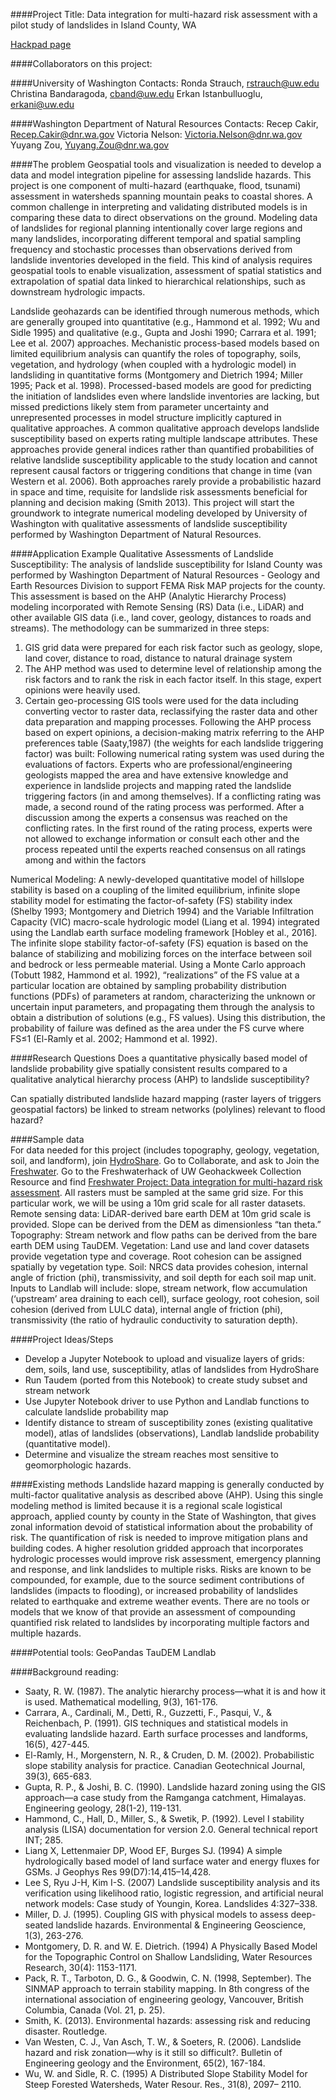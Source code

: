 ####Project Title: Data integration for multi-hazard risk assessment with a pilot study of landslides in Island County, WA


[Hackpad page](https://hackpad.com/Landslides-SANXagD9oV0)

####Collaborators on this project:


####University of Washington Contacts: 
Ronda Strauch, rstrauch@uw.edu
Christina Bandaragoda, cband@uw.edu
Erkan Istanbulluoglu, erkani@uw.edu

####Washington Department of Natural Resources Contacts: 
Recep Cakir, Recep.Cakir@dnr.wa.gov 
Victoria Nelson: Victoria.Nelson@dnr.wa.gov
Yuyang Zou, Yuyang.Zou@dnr.wa.gov

####The problem
Geospatial tools and visualization is needed to develop a data and model integration pipeline for assessing landslide hazards.  This project is one component of multi-hazard (earthquake, flood, tsunami) assessment in watersheds spanning mountain peaks to coastal shores.  A common challenge in interpreting and validating distributed models is in comparing these data to direct observations on the ground. Modeling data of landslides for regional planning intentionally cover large regions and many landslides, incorporating different temporal and spatial sampling frequency and stochastic processes than observations derived from landslide inventories developed in the field. This kind of analysis requires geospatial tools to enable visualization, assessment of spatial statistics and extrapolation of spatial data linked to hierarchical relationships, such as downstream hydrologic impacts.  

Landslide geohazards can be identified through numerous methods, which are generally grouped into quantitative (e.g., Hammond et al. 1992; Wu and Sidle 1995) and qualitative (e.g., Gupta and Joshi 1990; Carrara et al. 1991; Lee et al. 2007) approaches. Mechanistic process-based models based on limited equilibrium analysis can quantify the roles of topography, soils, vegetation, and hydrology (when coupled with a hydrologic model) in landsliding in quantitative forms (Montgomery and Dietrich 1994; Miller 1995; Pack et al. 1998).  Processed-based models are good for predicting the initiation of landslides even where landslide inventories are lacking, but missed predictions likely stem from parameter uncertainty and unrepresented processes in model structure implicitly captured in qualitative approaches. A common qualitative approach develops landslide susceptibility based on experts rating multiple landscape attributes.  These approaches provide general indices rather than quantified probabilities of relative landslide susceptibility applicable to the study location and cannot represent causal factors or triggering conditions that change in time (van Western et al. 2006). Both approaches rarely provide a probabilistic hazard in space and time, requisite for landslide risk assessments beneficial for planning and decision making (Smith 2013).  This project will start the groundwork to integrate numerical modeling developed by University of Washington  with qualitative assessments of landslide susceptibility performed by Washington Department of Natural Resources. 

####Application Example
Qualitative Assessments of Landslide Susceptibility: The analysis of landslide susceptibility for Island County was performed by Washington Department of Natural Resources - Geology and Earth Resources Division to support FEMA Risk MAP projects for the county.  This assessment is based on the AHP (Analytic Hierarchy Process) modeling incorporated with Remote Sensing (RS) Data (i.e., LiDAR) and other available GIS data (i.e., land cover, geology, distances to roads and streams). 
The methodology can be summarized in three steps:
1)	GIS grid data were prepared for each risk factor such as geology, slope, land cover, distance to road, distance to natural drainage system
2)	The AHP method was used to determine level of relationship among the risk factors and to rank the risk in each factor itself. In this stage, expert opinions were heavily used.
3)	Certain geo-processing GIS tools were used for the data including converting vector to raster data, reclassifying the raster data and other data preparation and mapping processes.	
Following the AHP process based on expert opinions, a decision-making matrix referring to the AHP preferences table (Saaty,1987) (the weights for each landslide triggering factor) was built: Following numerical rating system was used during the evaluations of factors. Experts who are professional/engineering geologists mapped the area and have extensive knowledge and experience in landslide projects and mapping rated the landslide triggering factors (in and among themselves). If a conflicting rating was made, a second round of the rating process was performed. After a discussion among the experts a consensus was reached on the conflicting rates. In the first round of the rating process, experts were not allowed to exchange information or consult each other and the process repeated until the experts reached consensus on all ratings among and within the factors

Numerical Modeling:  A newly-developed quantitative model of hillslope stability is based on a coupling of the limited equilibrium,  infinite slope stability model for estimating the factor-of-safety (FS) stability index (Shelby 1993; Montgomery and Dietrich 1994) and the Variable Infiltration Capacity (VIC) macro-scale hydrologic model (Liang et al. 1994) integrated using the Landlab earth surface modeling framework [Hobley et al., 2016].   The infinite slope stability factor-of-safety (FS) equation is based on the balance of stabilizing and mobilizing forces on the interface between soil and bedrock or less permeable material. Using a Monte Carlo approach (Tobutt 1982, Hammond et al. 1992), “realizations” of the FS value at a particular location are obtained by sampling probability distribution functions (PDFs) of parameters at random, characterizing the unknown or uncertain input parameters, and propagating them through the analysis to obtain a distribution of solutions (e.g., FS values).  Using this distribution, the probability of failure was defined as the area under the FS curve where FS≤1 (El-Ramly et al. 2002; Hammond et al. 1992).

####Research Questions
Does a quantitative physically based model of landslide probability give spatially consistent results compared  to a qualitative analytical hierarchy process (AHP) to landslide susceptibility?  

Can spatially distributed landslide hazard mapping (raster layers of triggers geospatial factors) be linked to stream networks (polylines) relevant to flood hazard?

####Sample data   
For data needed for this project (includes topography, geology, vegetation, soil, and landform), join [HydroShare](www.hydroshare.org). Go to Collaborate, and ask to Join the [Freshwater](https://www.hydroshare.org/group/14). Go to the Freshwaterhack of UW Geohackweek Collection Resource and find [Freshwater Project: Data integration for multi-hazard risk assessment](https://www.hydroshare.org/resource/ea41dd1b1239478aae68b7ecebc7d93f/). All rasters must be sampled at the same grid size. For this particular work, we will be using a 10m grid scale for all raster datasets. Remote sensing data: LiDAR-derived bare earth DEM at 10m grid scale is provided. Slope can be derived from the DEM as dimensionless “tan theta.” 
Topography: Stream network and flow paths can be derived from the bare earth DEM using TauDEM.
Vegetation: Land use and land cover datasets provide vegetation type and coverage. Root cohesion can be assigned spatially by vegetation type. 
Soil: NRCS data provides cohesion, internal angle of friction (phi), transmissivity, and soil depth for each soil map unit. 
Inputs to Landlab will include: slope, stream network, flow accumulation (‘upstream’ area draining to each cell), surface geology, root cohesion, soil cohesion (derived from LULC data), internal angle of friction (phi), transmissivity (the ratio of hydraulic conductivity to saturation depth). 

####Project Ideas/Steps
* Develop a Jupyter Notebook to upload and visualize layers of grids: dem, soils, land use, susceptibility, atlas of landslides from HydroShare
* Run Taudem (ported from this Notebook) to create study subset and stream network
* Use Jupyter Notebook driver to use Python and Landlab functions to calculate landslide probability map   
* Identify distance to stream of susceptibility zones (existing qualitative model), atlas of landslides (observations), Landlab landslide probability (quantitative model).
* Determine and visualize the stream reaches most sensitive to geomorphologic hazards.

####Existing methods
Landslide hazard mapping is generally conducted by multi-factor qualitative analysis as described above (AHP).  Using this single modeling method is limited because it is a regional scale logistical approach, applied county by county in the State of Washington, that gives zonal information devoid of statistical information about the probability of risk. The quantification of risk is needed to improve mitigation plans and building codes.  A higher resolution gridded approach  that incorporates hydrologic processes would improve risk assessment, emergency planning and response, and link landslides to multiple risks.  Risks are known to be compounded, for example,  due to the source sediment contributions of landslides (impacts to flooding), or increased probability of landslides related to earthquake and extreme weather events.  There are no tools or models that we know of that provide an assessment of compounding quantified risk related to landslides by incorporating multiple factors and multiple hazards. 

####Potential tools:
GeoPandas
TauDEM
Landlab

####Background reading:
* Saaty, R. W. (1987). The analytic hierarchy process—what it is and how it is used. Mathematical modelling, 9(3), 161-176.
* Carrara, A., Cardinali, M., Detti, R., Guzzetti, F., Pasqui, V., & Reichenbach, P. (1991). GIS techniques and statistical models in evaluating landslide hazard. Earth surface processes and landforms, 16(5), 427-445.
* El-Ramly, H., Morgenstern, N. R., & Cruden, D. M. (2002). Probabilistic slope stability analysis for practice. Canadian Geotechnical Journal, 39(3), 665-683.
* Gupta, R. P., & Joshi, B. C. (1990). Landslide hazard zoning using the GIS approach—a case study from the Ramganga catchment, Himalayas. Engineering geology, 28(1-2), 119-131.
* Hammond, C., Hall, D., Miller, S., & Swetik, P. (1992). Level I stability analysis (LISA) documentation for version 2.0. General technical report INT; 285.
* Liang X, Lettenmaier DP, Wood EF, Burges SJ. (1994) A simple hydrologically based model of land surface water and energy fluxes for GSMs. J Geophys Res 99(D7):14,415–14,428.
* Lee S, Ryu J-H, Kim I-S. (2007) Landslide susceptibility analysis and its verification using likelihood ratio, logistic regression, and artificial neural network models: Case study of Youngin, Korea. Landslides 4:327–338. 
* Miller, D. J. (1995). Coupling GIS with physical models to assess deep-seated landslide hazards. Environmental & Engineering Geoscience, 1(3), 263-276.
* Montgomery, D. R. and W. E. Dietrich. (1994) A Physically Based Model for the Topographic Control on Shallow Landsliding, Water Resources Research, 30(4): 1153-1171.
* Pack, R. T., Tarboton, D. G., & Goodwin, C. N. (1998, September). The SINMAP approach to terrain stability mapping. In 8th congress of the international association of engineering geology, Vancouver, British Columbia, Canada (Vol. 21, p. 25).
* Smith, K. (2013). Environmental hazards: assessing risk and reducing disaster. Routledge.
* Van Westen, C. J., Van Asch, T. W., & Soeters, R. (2006). Landslide hazard and risk zonation—why is it still so difficult?. Bulletin of Engineering geology and the Environment, 65(2), 167-184.
* Wu, W. and Sidle, R. C. (1995) A Distributed Slope Stability Model for Steep Forested Watersheds, Water Resour. Res., 31(8), 2097– 2110.


